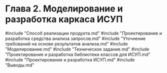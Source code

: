 # Глава 2. Моделирование и разработка каркаса ИСУП

#include "Способ реализации продукта.md"
#include "Проектирование и разработка средства анализа запросов.md"
#include "Уточнение требований на основе результатов анализа.md"
#include "Моделирование.md"
#include "Техническое задание.md"
#include "Проектирование и разработка библиотеки классов для ИСУП.md"
#include "Проектирование и разработка ИСУП.md"
#include "Выводы.md"
